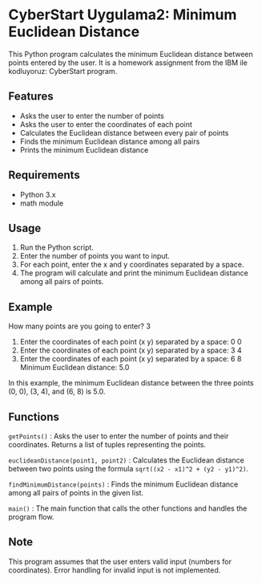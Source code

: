 # CyberStart Uygulama2: Minimum Euclidean Distance

This Python program calculates the minimum Euclidean distance between points entered by the user. It is a homework assignment from the IBM ile kodluyoruz: CyberStart program.

## Features

- Asks the user to enter the number of points
- Asks the user to enter the coordinates of each point
- Calculates the Euclidean distance between every pair of points
- Finds the minimum Euclidean distance among all pairs
- Prints the minimum Euclidean distance

## Requirements

- Python 3.x
- math module

## Usage

1. Run the Python script.
2. Enter the number of points you want to input.
3. For each point, enter the x and y coordinates separated by a space.
4. The program will calculate and print the minimum Euclidean distance among all pairs of points.

## Example

How many points are you going to enter? 3

1. Enter the coordinates of each point (x y) separated by a space: 0 0
2. Enter the coordinates of each point (x y) separated by a space: 3 4
3. Enter the coordinates of each point (x y) separated by a space: 6 8
   Minimum Euclidean distance: 5.0

In this example, the minimum Euclidean distance between the three points (0, 0), (3, 4), and (6, 8) is 5.0.

## Functions

`getPoints()` : Asks the user to enter the number of points and their coordinates. Returns a list of tuples representing the points.

`euclideanDistance(point1, point2)` : Calculates the Euclidean distance between two points using the formula `sqrt((x2 - x1)^2 + (y2 - y1)^2)`.

`findMinimumDistance(points)` : Finds the minimum Euclidean distance among all pairs of points in the given list.

`main()` : The main function that calls the other functions and handles the program flow.

## Note

This program assumes that the user enters valid input (numbers for coordinates). Error handling for invalid input is not implemented.
